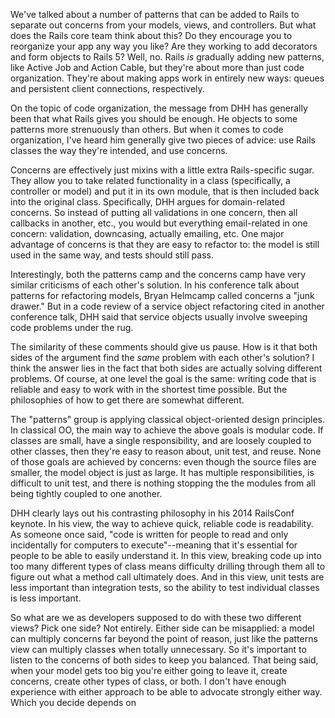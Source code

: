We've talked about a number of patterns that can be added to Rails to separate out concerns from your models, views, and controllers. But what does the Rails core team think about this? Do they encourage you to reorganize your app any way you like? Are they working to add decorators and form objects to Rails 5? Well, no. Rails *is* gradually adding new patterns, like Active Job and Action Cable, but they're about more than just code organization. They're about making apps work in entirely new ways: queues and persistent client connections, respectively.

On the topic of code organization, the message from DHH has generally been that what Rails gives you should be enough. He objects to some patterns more strenuously than others. But when it comes to code organization, I've heard him generally give two pieces of advice: use Rails classes the way they're intended, and use concerns.

Concerns are effectively just mixins with a little extra Rails-specific sugar. They allow you to take related functionality in a class (specifically, a controller or model) and put it in its own module, that is then included back into the original class. Specifically, DHH argues for domain-related concerns. So instead of putting all validations in one concern, then all callbacks in another, etc., you would but everything email-related in one concern: validation, downcasing, actually emailing, etc. One major advantage of concerns is that they are easy to refactor to: the model is still used in the same way, and tests should still pass.

Interestingly, both the patterns camp and the concerns camp have very similar criticisms of each other's solution. In his conference talk about patterns for refactoring models, Bryan Helmcamp called concerns a "junk drawer." But in a code review of a service object refactoring cited in another conference talk, DHH said that service objects usually involve sweeping code problems under the rug.

The similarity of these comments should give us pause. How is it that both sides of the argument find the *same* problem with each other's solution? I think the answer lies in the fact that both sides are actually solving different problems. Of course, at one level the goal is the same: writing code that is reliable and easy to work with in the shortest time possible. But the philosophies of how to get there are somewhat different.

The "patterns" group is applying classical object-oriented design principles. In classical OO, the main way to achieve the above goals is modular code. If classes are small, have a single responsibility, and are loosely coupled to other classes, then they're easy to reason about, unit test, and reuse. None of those goals are achieved by concerns: even though the source files are smaller, the model object is just as large. It has multiple responsibilities, is difficult to unit test, and there is nothing stopping the the modules from all being tightly coupled to one another.

DHH clearly lays out his contrasting philosophy in his 2014 RailsConf keynote. In his view, the way to achieve quick, reliable code is readability. As someone once said, "code is written for people to read and only incidentally for computers to execute"--meaning that it's essential for people to be able to easily understand it. In this view, breaking code up into too many different types of class means difficulty drilling through them all to figure out what a method call ultimately does. And in this view, unit tests are less important than integration tests, so the ability to test individual classes is less important.

So what are we as developers supposed to do with these two different views? Pick one side? Not entirely. Either side can be misapplied: a model can multiply concerns far beyond the point of reason, just like the patterns view can multiply classes when totally unnecessary. So it's important to listen to the concerns of both sides to keep you balanced. That being said, when your model gets too big you're either going to leave it, create concerns, create other types of class, or both. I don't have enough experience with either approach to be able to advocate strongly either way. Which you decide depends on 
